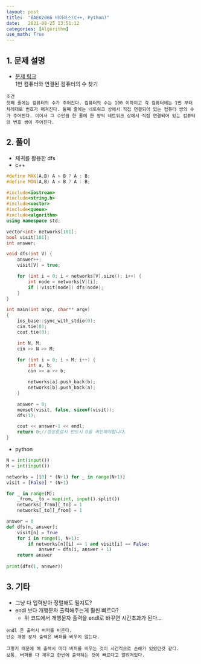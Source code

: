 ```yaml
---
layout: post
title:  "BAEK2066 바이러스(C++, Python)"
date:   2021-08-25 13:51:12
categories: [Algorithm]
use_math: True
---
```


## 1. 문제 설명
* [문제 링크](https://www.acmicpc.net/problem/2066)  
1번 컴퓨터와 연결된 컴퓨터의 수 찾기

```
조건
첫째 줄에는 컴퓨터의 수가 주어진다. 컴퓨터의 수는 100 이하이고 각 컴퓨터에는 1번 부터 차례대로 번호가 매겨진다. 둘째 줄에는 네트워크 상에서 직접 연결되어 있는 컴퓨터 쌍의 수가 주어진다. 이어서 그 수만큼 한 줄에 한 쌍씩 네트워크 상에서 직접 연결되어 있는 컴퓨터의 번호 쌍이 주어진다.
```

## 2. 풀이
* 재귀를 활용한 dfs 
* c++

```c++
#define MAX(A,B) A > B ? A : B;
#define MIN(A,B) A < B ? A : B;

#include<iostream>
#include<string.h>
#include<vector>
#include<queue>
#include<algorithm>
using namespace std;

vector<int> networks[101];
bool visit[101];
int answer;

void dfs(int V) {
	answer++;
	visit[V] = true;

	for (int i = 0; i < networks[V].size(); i++) {
		int node = networks[V][i];
		if (!visit[node]) dfs(node);
	}
}

int main(int argc, char** argv)
{
	ios_base::sync_with_stdio(0);
	cin.tie(0);
	cout.tie(0);

	int N, M;
	cin >> N >> M;

	for (int i = 0; i < M; i++) {
		int a, b;
		cin >> a >> b;

		networks[a].push_back(b);
		networks[b].push_back(a);
	}

	answer = 0;
	memset(visit, false, sizeof(visit));
	dfs(1);

	cout << answer-1 << endl;
	return 0;//정상종료시 반드시 0을 리턴해야합니다.
}
```
* python

```python
N = int(input())
M = int(input())

networks = [[0] * (N+1) for _ in range(N+1)] 
visit = [False] * (N+1)

for _ in range(M):
    _from, _to = map(int, input().split())
    networks[_from][_to] = 1
    networks[_to][_from] = 1

answer = 0
def dfs(n, answer):
    visit[n] = True
    for i in range(1, N+1):
        if networks[n][i] == 1 and visit[i] == False:
            answer = dfs(i, answer + 1)
    return answer
                   
print(dfs(1, answer))
```

## 3. 기타
* 그냥 다 입력받아 정렬해도 될지도?
* endl 보다 개행문자 출력해주는게 훨씬 빠르다?
    * 위 코드에서 개행문자 출력을 endl로 바꾸면 시간초과가 된다...

```
endl 은 출력시 버퍼를 비운다.
단순 개행 문자 출력은 버퍼를 비우지 않는다.

그렇기 때문에 매 출력시 마다 버퍼를 비우는 것이 시간적으로 손해가 있었던것 같다.
보통, 버퍼를 다 채우고 한번에 출력하는 것이 빠르다고 알려져있다.
```